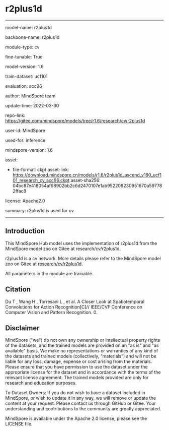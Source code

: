 # r2plus1d

---

model-name: r2plus1d

backbone-name: r2plus1d

module-type: cv

fine-tunable: True

model-version: 1.6

train-dataset: ucf101

evaluation: acc96

author: MindSpore team

update-time: 2022-03-30

repo-link: <https://gitee.com/mindspore/models/tree/r1.6/research/cv/r2plus1d>

user-id: MindSpore

used-for: inference

mindspore-version: 1.6

asset:

-
    file-format: ckpt
    asset-link: <https://download.mindspore.cn/models/r1.6/r2plus1d_ascend_v160_ucf101_research_cv_acc96.ckpt>
    asset-sha256: 04bc87e418054af98902bb2c6d2470107e1ab952208230951670a597782ffac8

license: Apache2.0

summary: r2plus1d is used for cv

---

## Introduction

This MindSpore Hub model uses the implementation of r2plus1d from the MindSpore model zoo on Gitee at research/cv/r2plus1d.

r2plus1d is a cv network. More details please refer to the MindSpore model zoo on Gitee at [research/cv/r2plus1d](https://gitee.com/mindspore/models/blob/r1.6/research/cv/r2plus1d/README_CN.md).

All parameters in the module are trainable.

## Citation

Du T ,  Wang H ,  Torresani L , et al. A Closer Look at Spatiotemporal Convolutions for Action Recognition[C]// IEEE/CVF Conference on Computer Vision and Pattern Recognition. 0.

## Disclaimer

MindSpore ("we") do not own any ownership or intellectual property rights of the datasets, and the trained models are provided on an "as is" and "as available" basis. We make no representations or warranties of any kind of the datasets and trained models (collectively, “materials”) and will not be liable for any loss, damage, expense or cost arising from the materials. Please ensure that you have permission to use the dataset under the appropriate license for the dataset and in accordance with the terms of the relevant license agreement. The trained models provided are only for research and education purposes.

To Dataset Owners: If you do not wish to have a dataset included in MindSpore, or wish to update it in any way, we will remove or update the content at your request. Please contact us through GitHub or Gitee. Your understanding and contributions to the community are greatly appreciated.

MindSpore is available under the Apache 2.0 license, please see the LICENSE file.
